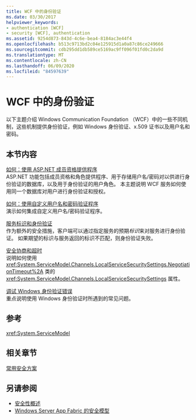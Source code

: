 ```yaml
---
title: WCF 中的身份验证
ms.date: 03/30/2017
helpviewer_keywords:
- authentication [WCF]
- security [WCF], authentication
ms.assetid: 9254d873-843d-4c6e-bea4-8184ac3e44f4
ms.openlocfilehash: b513c9713bd2c04e125915d1a0a87c86ce249666
ms.sourcegitcommit: cdb295dd1db589ce5169ac9ff096f01fd0c2da9d
ms.translationtype: MT
ms.contentlocale: zh-CN
ms.lasthandoff: 06/09/2020
ms.locfileid: "84597639"
---
```

# <a name="authentication-in-wcf"></a>WCF 中的身份验证
以下主题介绍 Windows Communication Foundation （WCF）中的一些不同机制，这些机制提供身份验证，例如 Windows 身份验证、x.509 证书以及用户名和密码。  
  
## <a name="in-this-section"></a>本节内容  
 [如何：使用 ASP.NET 成员资格提供程序](how-to-use-the-aspnet-membership-provider.md)  
 ASP.NET 功能包括成员资格和角色提供程序、用于存储用户名/密码对以供进行身份验证的数据库，以及用于身份验证的用户角色。 本主题说明 WCF 服务如何使用同一个数据库对用户进行身份验证和授权。  
  
 [如何：使用自定义用户名和密码验证程序](how-to-use-a-custom-user-name-and-password-validator.md)  
 演示如何集成自定义用户名/密码验证程序。  
  
 [服务标识和身份验证](service-identity-and-authentication.md)  
 作为额外的安全措施，客户端可以通过指定服务的预期*标识*来对服务进行身份验证。 如果期望的标识与服务返回的标识不匹配，则身份验证失败。  
  
 [安全协商和超时](security-negotiation-and-timeouts.md)  
 说明如何使用 <xref:System.ServiceModel.Channels.LocalServiceSecuritySettings.NegotiationTimeout%2A> 类的 <xref:System.ServiceModel.Channels.LocalServiceSecuritySettings> 属性。  
  
 [调试 Windows 身份验证错误](debugging-windows-authentication-errors.md)  
 重点说明使用 Windows 身份验证时所遇到的常见问题。  
  
## <a name="reference"></a>参考  
 <xref:System.ServiceModel>  
  
## <a name="related-sections"></a>相关章节  
 [常用安全方案](common-security-scenarios.md)  
  
## <a name="see-also"></a>另请参阅

- [安全性概述](security-overview.md)
- [Windows Server App Fabric 的安全模型](https://docs.microsoft.com/previous-versions/appfabric/ee677202(v=azure.10))
